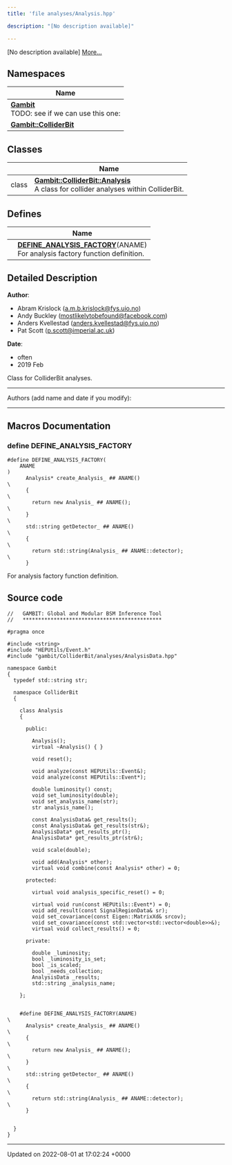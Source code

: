 ```yaml
---
title: 'file analyses/Analysis.hpp'

description: "[No description available]"

---
```







[No description available] [More...](#detailed-description)

## Namespaces

| Name           |
| -------------- |
| **[Gambit](/documentation/code/namespaces/namespacegambit/)** <br>TODO: see if we can use this one:  |
| **[Gambit::ColliderBit](/documentation/code/namespaces/namespacegambit_1_1colliderbit/)**  |

## Classes

|                | Name           |
| -------------- | -------------- |
| class | **[Gambit::ColliderBit::Analysis](/documentation/code/classes/classgambit_1_1colliderbit_1_1analysis/)** <br>A class for collider analyses within ColliderBit.  |

## Defines

|                | Name           |
| -------------- | -------------- |
|  | **[DEFINE_ANALYSIS_FACTORY](/documentation/code/files/analysis_8hpp/#define-define-analysis-factory)**(ANAME) <br>For analysis factory function definition.  |

## Detailed Description


**Author**: 

  * Abram Krislock ([a.m.b.krislock@fys.uio.no](mailto:a.m.b.krislock@fys.uio.no))
  * Andy Buckley ([mostlikelytobefound@facebook.com](mailto:mostlikelytobefound@facebook.com))
  * Anders Kvellestad ([anders.kvellestad@fys.uio.no](mailto:anders.kvellestad@fys.uio.no)) 
  * Pat Scott ([p.scott@imperial.ac.uk](mailto:p.scott@imperial.ac.uk)) 


**Date**: 

  * often
  * 2019 Feb


Class for ColliderBit analyses.



------------------

Authors (add name and date if you modify):



------------------




## Macros Documentation

### define DEFINE_ANALYSIS_FACTORY

```
#define DEFINE_ANALYSIS_FACTORY(
    ANAME
)
      Analysis* create_Analysis_ ## ANAME()                                    \
      {                                                                        \
        return new Analysis_ ## ANAME();                                       \
      }                                                                        \
      std::string getDetector_ ## ANAME()                                      \
      {                                                                        \
        return std::string(Analysis_ ## ANAME::detector);                      \
      }
```

For analysis factory function definition. 

## Source code

```
//   GAMBIT: Global and Modular BSM Inference Tool
//   *********************************************

#pragma once

#include <string>
#include "HEPUtils/Event.h"
#include "gambit/ColliderBit/analyses/AnalysisData.hpp"

namespace Gambit
{
  typedef std::string str;

  namespace ColliderBit
  {

    class Analysis
    {

      public:

        Analysis();
        virtual ~Analysis() { }

        void reset();

        void analyze(const HEPUtils::Event&);
        void analyze(const HEPUtils::Event*);

        double luminosity() const;
        void set_luminosity(double);
        void set_analysis_name(str);
        str analysis_name();

        const AnalysisData& get_results();
        const AnalysisData& get_results(str&);
        AnalysisData* get_results_ptr();
        AnalysisData* get_results_ptr(str&);

        void scale(double);

        void add(Analysis* other);
        virtual void combine(const Analysis* other) = 0;

      protected:

        virtual void analysis_specific_reset() = 0;

        virtual void run(const HEPUtils::Event*) = 0;
        void add_result(const SignalRegionData& sr);
        void set_covariance(const Eigen::MatrixXd& srcov);
        void set_covariance(const std::vector<std::vector<double>>&);
        virtual void collect_results() = 0;

      private:

        double _luminosity;
        bool _luminosity_is_set;
        bool _is_scaled;
        bool _needs_collection;
        AnalysisData _results;
        std::string _analysis_name;

    };


    #define DEFINE_ANALYSIS_FACTORY(ANAME)                                     \
      Analysis* create_Analysis_ ## ANAME()                                    \
      {                                                                        \
        return new Analysis_ ## ANAME();                                       \
      }                                                                        \
      std::string getDetector_ ## ANAME()                                      \
      {                                                                        \
        return std::string(Analysis_ ## ANAME::detector);                      \
      }


  }
}
```


-------------------------------

Updated on 2022-08-01 at 17:02:24 +0000

